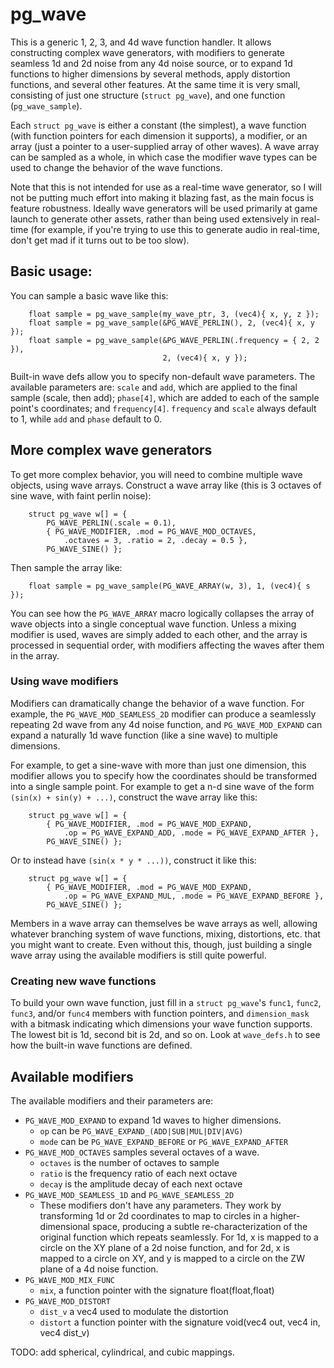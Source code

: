 # pg\_wave

This is a generic 1, 2, 3, and 4d wave function handler.
It allows constructing complex wave generators, with modifiers to generate
seamless 1d and 2d noise from any 4d noise source, or to expand 1d functions
to higher dimensions by several methods, apply distortion functions, and
several other features. At the same time it is very small, consisting of
just one structure (`struct pg_wave`), and one function (`pg_wave_sample`).

Each `struct pg_wave` is either a constant (the simplest), a wave function
(with function pointers for each dimension it supports), a modifier, or
an array (just a pointer to a user-supplied array of other waves).
A wave array can be sampled as a whole, in which case the modifier wave
types can be used to change the behavior of the wave functions.

Note that this is not intended for use as a real-time wave generator, so
I will not be putting much effort into making it blazing fast, as the
main focus is feature robustness. Ideally wave generators will be used
primarily at game launch to generate other assets, rather than being used
extensively in real-time (for example, if you're trying to use this to
generate audio in real-time, don't get mad if it turns out to be too slow).

## Basic usage:
You can sample a basic wave like this:
```
    float sample = pg_wave_sample(my_wave_ptr, 3, (vec4){ x, y, z });
    float sample = pg_wave_sample(&PG_WAVE_PERLIN(), 2, (vec4){ x, y });
    float sample = pg_wave_sample(&PG_WAVE_PERLIN(.frequency = { 2, 2 }),
                                  2, (vec4){ x, y });
```

Built-in wave defs allow you to specify non-default wave parameters.
The available parameters are: `scale` and `add`, which are applied to the final
sample (scale, then add); `phase[4]`, which are added to each of the sample
point's coordinates; and `frequency[4]`. `frequency` and `scale` always default
to 1, while `add` and `phase` default to 0.

## More complex wave generators
To get more complex behavior, you will need to combine multiple wave
objects, using wave arrays.  Construct a wave array like (this is 3 octaves
of sine wave, with faint perlin noise):
```
    struct pg_wave w[] = {
        PG_WAVE_PERLIN(.scale = 0.1),
        { PG_WAVE_MODIFIER, .mod = PG_WAVE_MOD_OCTAVES,
            .octaves = 3, .ratio = 2, .decay = 0.5 },
        PG_WAVE_SINE() };
```

Then sample the array like:
```
    float sample = pg_wave_sample(PG_WAVE_ARRAY(w, 3), 1, (vec4){ s });
```

You can see how the `PG_WAVE_ARRAY` macro logically collapses the array of
wave objects into a single conceptual wave function. Unless a mixing modifier
is used, waves are simply added to each other, and the array is processed in
sequential order, with modifiers affecting the waves after them in the array.

### Using wave modifiers
Modifiers can dramatically change the behavior of a wave function. For example,
the `PG_WAVE_MOD_SEAMLESS_2D` modifier can produce a seamlessly repeating 2d
wave from any 4d noise function, and `PG_WAVE_MOD_EXPAND` can expand a naturally
1d wave function (like a sine wave) to multiple dimensions.

For example, to get a sine-wave with more than just one dimension, this
modifier allows you to specify how the coordinates should be transformed into a
single sample point. For example to get a n-d sine wave of the form
`(sin(x) + sin(y) + ...)`, construct the wave array like this:
```
    struct pg_wave w[] = {
        { PG_WAVE_MODIFIER, .mod = PG_WAVE_MOD_EXPAND,
            .op = PG_WAVE_EXPAND_ADD, .mode = PG_WAVE_EXPAND_AFTER },
        PG_WAVE_SINE() };
```

Or to instead have `(sin(x * y * ...))`, construct it like this:
```
    struct pg_wave w[] = {
        { PG_WAVE_MODIFIER, .mod = PG_WAVE_MOD_EXPAND,
            .op = PG_WAVE_EXPAND_MUL, .mode = PG_WAVE_EXPAND_BEFORE },
        PG_WAVE_SINE() };
```

Members in a wave array can themselves be wave arrays as well, allowing
whatever branching system of wave functions, mixing, distortions, etc.
that you might want to create. Even without this, though, just building
a single wave array using the available modifiers is still quite powerful.

### Creating new wave functions

To build your own wave function, just fill in a `struct pg_wave`'s
`func1`, `func2`, `func3`, and/or `func4` members with function pointers,
and `dimension_mask` with a bitmask indicating which dimensions your wave
function supports. The lowest bit is 1d, second bit is 2d, and so on. Look at
`wave_defs.h` to see how the built-in wave functions are defined.

## Available modifiers
The available modifiers and their parameters are:
* `PG_WAVE_MOD_EXPAND` to expand 1d waves to higher dimensions.
    * `op` can be `PG_WAVE_EXPAND_(ADD|SUB|MUL|DIV|AVG)`
    * `mode` can be `PG_WAVE_EXPAND_BEFORE` or `PG_WAVE_EXPAND_AFTER`
* `PG_WAVE_MOD_OCTAVES` samples several octaves of a wave.
    * `octaves` is the number of octaves to sample
    * `ratio` is the frequency ratio of each next octave
    * `decay` is the amplitude decay of each next octave
* `PG_WAVE_MOD_SEAMLESS_1D` and `PG_WAVE_SEAMLESS_2D`
    * These modifiers don't have any parameters. They work by transforming
        1d or 2d coordinates to map to circles in a higher-dimensional space,
        producing a subtle re-characterization of the original function which
        repeats seamlessly. For 1d, x is mapped to a circle on the XY plane of
        a 2d noise function, and for 2d, x is mapped to a circle on XY, and
        y is mapped to a circle on the ZW plane of a 4d noise function.
* `PG_WAVE_MOD_MIX_FUNC`
    * `mix`, a function pointer with the signature float(float,float)
* `PG_WAVE_MOD_DISTORT`
    * `dist_v` a vec4 used to modulate the distortion
    * `distort` a function pointer with the signature
        void(vec4 out, vec4 in, vec4 dist_v)

TODO: add spherical, cylindrical, and cubic mappings.

